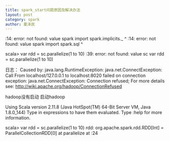 ```yaml
---
title: spark_start问题原因及解决办法
layout: post
category: spark
author: 夏泽民
---
```


<console>:14: error: not found: value spark
       import spark.implicits._
              ^
<console>:14: error: not found: value spark
       import spark.sql
              ^
              
scala>  var rdd = sc.parallelize(1 to 10)
<console>:39: error: not found: value sc
        var rdd = sc.parallelize(1 to 10)
        
        
日志：
Caused by: java.lang.RuntimeException: java.net.ConnectException: Call From localhost/127.0.0.1 to localhost:8020 failed on connection exception: java.net.ConnectException: Connection refused; For more details see:  http://wiki.apache.org/hadoop/ConnectionRefused

hadoop没有启动
启动hadoop

Using Scala version 2.11.8 (Java HotSpot(TM) 64-Bit Server VM, Java 1.8.0_144)
Type in expressions to have them evaluated.
Type :help for more information.

scala> var rdd = sc.parallelize(1 to 10)
rdd: org.apache.spark.rdd.RDD[Int] = ParallelCollectionRDD[0] at parallelize at <console>:24

